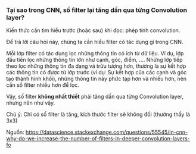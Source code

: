 ### Tại sao trong CNN, số filter lại tăng dần qua từng Convolution layer? <a name="2"></a>

Kiến thức cần tìm hiểu trước (hoặc sau) khi đọc: phép tính convolution.
  
Để trả lời câu hỏi này, chúng ta cần hiểu filter có tác dụng gì trong CNN.

Mỗi lớp filter có tác dụng lọc những thông tin có ích từ dữ liệu. Ví dụ, lớp đầu tiên lọc những thông tin lớn như cạnh, góc, điểm, .... Những lớp tiếp theo lọc những thông tin đa dạng và trừu tượng hơn, thường là sự kết hợp các thông tin có được từ lớp trước (ví dụ: Sự kết hợp của các cạnh và góc tạo thành hình khối), những thông tin này phức tạp hơn và nhiều hơn, nên cần số filter nhiều hơn để lọc.
  
Vậy, số filter **không nhất thiết** phải tăng dần qua từng Convolution layer, nhưng nên như vậy.
  
Chú ý: Chỉ có số filter là tăng, kích thước filter sẽ không đổi (thường thấy là 3x3)
  
Nguồn: https://datascience.stackexchange.com/questions/55545/in-cnn-why-do-we-increase-the-number-of-filters-in-deeper-convolution-layers-fo  
&nbsp; 
